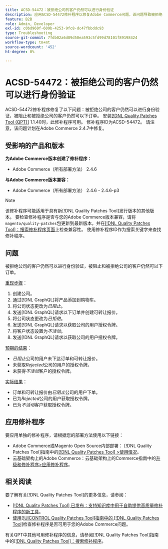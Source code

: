 ```yaml
---
title: ACSD-54472：被拒绝公司的客户仍然可以进行身份验证
description: 应用ACSD-54472修补程序以修复Adobe Commerce问题，该问题导致被拒绝公司的客户仍然可以执行身份验证，被阻止和被拒绝公司的客户仍然可以下订单。
feature: B2B
role: Admin, Developer
exl-id: c0bd960f-609b-4253-9fc8-dc47fbbddc93
type: Troubleshooting
source-git-commit: 7fdb02a6d89d50ea593c5fd99d78101f89198424
workflow-type: tm+mt
source-wordcount: '452'
ht-degree: 0%

---
```


# ACSD-54472：被拒绝公司的客户仍然可以进行身份验证

ACSD-54472修补程序修复了以下问题：被拒绝公司的客户仍然可以进行身份验证，被阻止和被拒绝公司的客户仍然可以下订单。 安装[[!DNL Quality Patches Tool (QPT)]](https://experienceleague.adobe.com/en/docs/commerce-operations/tools/quality-patches-tool/quality-patches-tool-to-self-serve-quality-patches) 1.1.40时，此修补程序可用。 修补程序ID为ACSD-54472。 请注意，该问题计划在Adobe Commerce 2.4.7中修复。

## 受影响的产品和版本

**为Adobe Commerce版本创建了修补程序：**

* Adobe Commerce（所有部署方法） 2.4.6

**与Adobe Commerce版本兼容：**

* Adobe Commerce（所有部署方法） 2.4.6 - 2.4.6-p3

>[!NOTE]
>
>该修补程序可能适用于具有新[!DNL Quality Patches Tool]发行版本的其他版本。 要检查修补程序是否与您的Adobe Commerce版本兼容，请将`magento/quality-patches`包更新到最新版本，并在[[!DNL Quality Patches Tool]：搜索修补程序页面](https://experienceleague.adobe.com/tools/commerce-quality-patches/index.html)上检查兼容性。 使用修补程序ID作为搜索关键字来查找修补程序。

## 问题

被拒绝公司的客户仍然可以进行身份验证，被阻止和被拒绝公司的客户仍然可以下订单。

<u>重现步骤</u>：

1. 创建公司。
1. 通过[!DNL GraphQL]将产品添加到购物车。
1. 将公司状态更改为&#x200B;*已阻止*。
1. 发送[!DNL GraphQL]请求以下订单并创建可转让报价。
1. 将公司状态更改为&#x200B;*已拒绝*。
1. 发送[!DNL GraphQL]请求以获取公司的用户授权令牌。
1. 将客户状态设置为&#x200B;*不活动*。
1. 发送[!DNL GraphQL]请求以获取公司的用户授权令牌。

<u>预期的结果</u>：

* *已阻止*&#x200B;公司的用户未下达订单和可转让报价。
* 未获取&#x200B;*Rejected*&#x200B;公司的用户的授权令牌。
* 未获得&#x200B;*不活动*&#x200B;客户的授权令牌。

<u>实际结果</u>：

* 订单和可转让报价由&#x200B;*已阻止*&#x200B;公司的用户下单。
* 已为&#x200B;*Rejected*&#x200B;公司的用户获取授权令牌。
* 已为&#x200B;*不活动*&#x200B;客户获取授权令牌。

## 应用修补程序

要应用单独的修补程序，请根据您的部署方法使用以下链接：

* Adobe Commerce或Magento Open Source内部部署： [!DNL Quality Patches Tool]指南中的[[!DNL Quality Patches Tool] >使用情况](/help/tools/quality-patches-tool/usage.md)。
* 云基础架构上的Adobe Commerce：云基础架构上的Commerce指南中的[升级和修补程序>应用修补程序](https://experienceleague.adobe.com/docs/commerce-cloud-service/user-guide/develop/upgrade/apply-patches.html)。

## 相关阅读

要了解有关[!DNL Quality Patches Tool]的更多信息，请参阅：

* [[!DNL Quality Patches Tool] 已发布：支持知识库中用于自助提供高质量修补程序的新工具](https://experienceleague.adobe.com/en/docs/commerce-operations/tools/quality-patches-tool/quality-patches-tool-to-self-serve-quality-patches)。
* [使用[!UICONTROL Quality Patches Tool]指南中的 [!DNL Quality Patches Tool]](/help/tools/quality-patches-tool/patches-available-in-qpt/check-patch-for-magento-issue-with-magento-quality-patches.md)检查修补程序是否可用于您的Adobe Commerce问题。


有关QPT中其他可用修补程序的信息，请参阅[!DNL Quality Patches Tool]指南中的[[!DNL Quality Patches Tool]：搜索修补程序](https://experienceleague.adobe.com/tools/commerce-quality-patches/index.html)。
